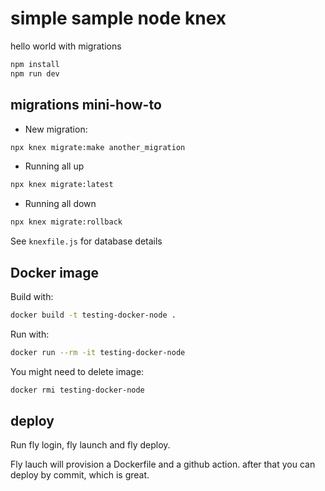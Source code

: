 # simple sample node knex 

hello world with migrations

```bash
npm install
npm run dev
```

## migrations mini-how-to

- New migration:

```bash
npx knex migrate:make another_migration
```

- Running all up

```bash
npx knex migrate:latest
```

- Running all down

```bash
npx knex migrate:rollback
```

See `knexfile.js` for database details

## Docker image

Build with:

```bash
docker build -t testing-docker-node .
```

Run with:

```bash
docker run --rm -it testing-docker-node
```

You might need to delete image:

```bash
docker rmi testing-docker-node
```

## deploy

Run fly login, fly launch and fly deploy.

Fly lauch will provision a Dockerfile and a github action.
after that you can deploy by commit, which is great.
